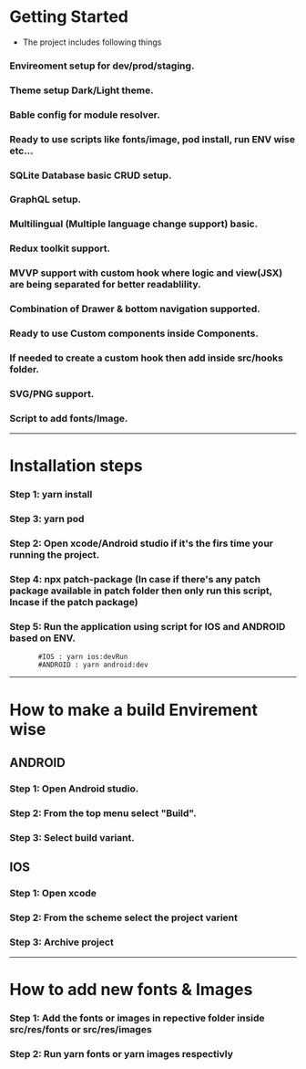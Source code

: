 # Getting Started

* The project includes following things

### Envireoment setup for dev/prod/staging.
### Theme setup Dark/Light theme.
### Bable config for module resolver.
### Ready to use scripts like fonts/image, pod install, run ENV wise etc...
### SQLite Database basic CRUD setup.
### GraphQL setup.
### Multilingual (Multiple language change support) basic.
### Redux toolkit support.
### MVVP support with custom hook where logic and view(JSX) are being separated for better readablility.
### Combination of Drawer & bottom navigation supported.
### Ready to use Custom components inside Components.
### If needed to create a custom hook then add inside src/hooks folder.
### SVG/PNG support.
### Script to add fonts/Image.



------------------------------------------------------------------------------------------



# Installation steps

### Step 1: yarn install
### Step 3: yarn pod
### Step 2: Open xcode/Android studio if it's the firs time your running the project.
### Step 4: npx patch-package (In case if there's any patch package available in patch folder  then only run this script, Incase if the patch package)
### Step 5: Run the application using script for IOS and ANDROID based on ENV.
           #IOS : yarn ios:devRun
           #ANDROID : yarn android:dev


------------------------------------------------------------------------------------------


# How to make a build Envirement wise

## ANDROID
### Step 1: Open Android studio.
### Step 2: From the top menu select "Build".
### Step 3: Select build variant.


## IOS
### Step 1: Open xcode
### Step 2: From the scheme select the project varient
### Step 3: Archive project

------------------------------------------------------------------------------------------

# How to add new fonts & Images

### Step 1: Add the fonts or images in repective folder inside src/res/fonts  or src/res/images
### Step 2: Run yarn fonts or yarn images respectivly













